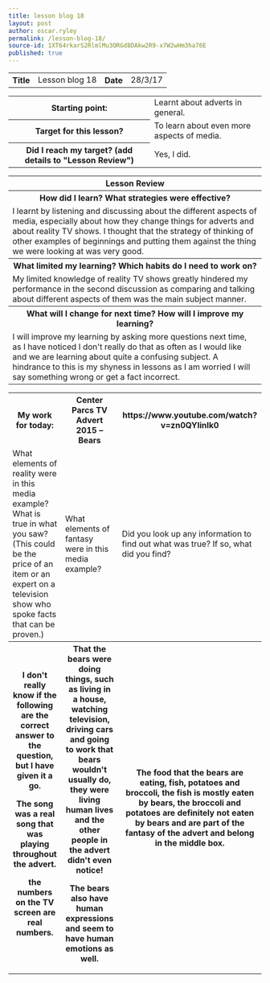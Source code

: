 ```yaml
---
title: lesson blog 18
layout: post
author: oscar.ryley
permalink: /lesson-blog-18/
source-id: 1XT64rkarS2RlmlMu3ORGd8DAkw2R9-x7W2wHm3ha76E
published: true
---
```

<table>
  <tr>
    <th>Title</th>
    <td>Lesson blog 18</td>
    <th>Date</th>
    <td>28/3/17</td>
  </tr>
</table>


<table>
  <tr>
    <th>Starting point:</th>
    <td>Learnt about adverts in general.</td>
  </tr>
  <tr>
    <th>Target for this lesson?</th>
    <td>To learn about even more aspects of media.</td>
  </tr>
  <tr>
    <th>Did I reach my target? 
(add details to "Lesson Review")</th>
    <td>Yes, I did.</td>
  </tr>
</table>


<table>
  <tr>
    <th>Lesson Review</th>
  </tr>
  <tr>
    <th>How did I learn? What strategies were effective? </th>
  </tr>
  <tr>
    <td>I learnt by listening and discussing about the different aspects of media, especially about how they change things for adverts and about reality TV shows. I thought that the strategy of  thinking of other examples of beginnings and  putting them against the thing we were looking at was very good.</td>
  </tr>
  <tr>
    <th>What limited my learning? Which habits do I need to work on? </th>
  </tr>
  <tr>
    <td>My limited knowledge of  reality TV shows greatly hindered my performance in the second discussion as comparing and talking about different aspects of them was the main subject manner.</td>
  </tr>
  <tr>
    <th>What will I change for next time? How will I improve my learning?</th>
  </tr>
  <tr>
    <td>I will improve my learning by asking more questions next time, as I have noticed I don't really do that as often as I would like and we are learning about quite a confusing subject. A hindrance to this is my shyness in lessons as I am worried I will say something wrong or get a fact incorrect. </td>
  </tr>
</table>


<table>
  <tr>
    <th>My work for today:</th>
    <th>Center Parcs TV Advert 2015 – Bears  </th>
    <th>https://www.youtube.com/watch?v=zn0QYIinIk0 </th>
  </tr>
  <tr>
    <td>What elements of reality were in this 
media example? What is true in what 
you saw? (This could be the price of 
an item or an expert on a television 
show who spoke facts that can be 
proven.) 
</td>
    <td>What elements of fantasy were in this 
media example?
</td>
    <td>Did you look up any 
information to find out what 
was true? If so, what did you 
find?
</td>
  </tr>
  <tr>
    <th>I don't really know if the following are the correct answer to the question, but I have given it a go.

The song was a real song that was playing throughout the advert.

the numbers on the TV screen are real numbers.

</th>
    <th>That the bears were doing things, such as living in a house, watching television, driving cars and going to work that bears wouldn't usually do, they were living human lives and the other people in the advert didn't even notice!

The bears also have human expressions and seem to have human emotions as well. 
</th>
    <th>The food that the bears are eating, fish, potatoes and broccoli, the fish is mostly eaten by bears, the broccoli and potatoes  are definitely not eaten by bears and are part of the fantasy of the advert and belong in the middle box.</th>
  </tr>
</table>



